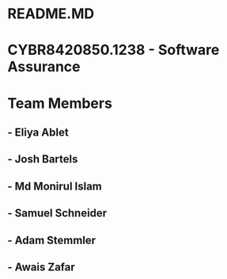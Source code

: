 # README.MD
# CYBR8420850.1238 - Software Assurance
# Team Members
## - Eliya Ablet
## - Josh Bartels
## - Md Monirul Islam
## - Samuel Schneider
## - Adam Stemmler
## - Awais Zafar
